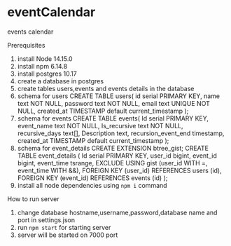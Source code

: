 # eventCalendar
events calendar

Prerequisites
1. install Node 14.15.0
2. install npm 6.14.8
3. install postgres 10.17
4. create a database in postgres
5. create tables users,events and events details in the database
7. schema for users
    CREATE TABLE users(
	    id serial PRIMARY KEY,
	    name text NOT NULL,
	    password text NOT NULL,
	    email text UNIQUE NOT NULL,
	    created_at TIMESTAMP default current_timestamp
    );
8. schema for events
    CREATE TABLE events(
        Id serial PRIMARY KEY,
        event_name text NOT NULL,
        Is_recursive text NOT NULL,
        recursive_days text[],
        Description text,
        recursion_event_end timestamp,
        created_at TIMESTAMP default current_timestamp
    );
9. schema for event_details
    CREATE EXTENSION btree_gist;
    CREATE TABLE event_details (
        Id serial PRIMARY KEY,
        user_id bigint,
        event_id bigint,
        event_time tsrange,
        EXCLUDE USING gist (user_id WITH =, event_time WITH &&),
        FOREIGN KEY (user_id) REFERENCES users (id),
        FOREIGN KEY (event_id) REFERENCES events (id)
    );
10. install all node dependencies using `npm i` command

How to run server
1. change database hostname,username,password,database name and port in settings.json
2. run `npm start` for starting server
3. server will be started on 7000 port



